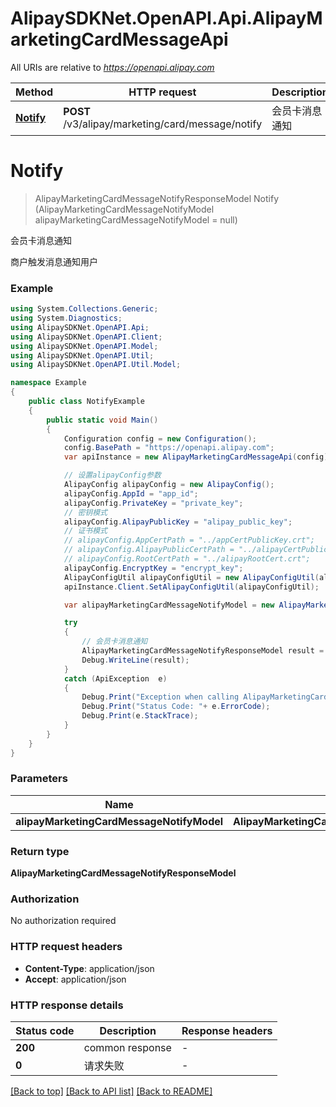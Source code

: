 # AlipaySDKNet.OpenAPI.Api.AlipayMarketingCardMessageApi

All URIs are relative to *https://openapi.alipay.com*

Method | HTTP request | Description
------------- | ------------- | -------------
[**Notify**](AlipayMarketingCardMessageApi.md#notify) | **POST** /v3/alipay/marketing/card/message/notify | 会员卡消息通知


<a name="notify"></a>
# **Notify**
> AlipayMarketingCardMessageNotifyResponseModel Notify (AlipayMarketingCardMessageNotifyModel alipayMarketingCardMessageNotifyModel = null)

会员卡消息通知

商户触发消息通知用户

### Example
```csharp
using System.Collections.Generic;
using System.Diagnostics;
using AlipaySDKNet.OpenAPI.Api;
using AlipaySDKNet.OpenAPI.Client;
using AlipaySDKNet.OpenAPI.Model;
using AlipaySDKNet.OpenAPI.Util;
using AlipaySDKNet.OpenAPI.Util.Model;

namespace Example
{
    public class NotifyExample
    {
        public static void Main()
        {
            Configuration config = new Configuration();
            config.BasePath = "https://openapi.alipay.com";
            var apiInstance = new AlipayMarketingCardMessageApi(config);

            // 设置alipayConfig参数
            AlipayConfig alipayConfig = new AlipayConfig();
            alipayConfig.AppId = "app_id";
            alipayConfig.PrivateKey = "private_key";
            // 密钥模式
            alipayConfig.AlipayPublicKey = "alipay_public_key";
            // 证书模式
            // alipayConfig.AppCertPath = "../appCertPublicKey.crt";
            // alipayConfig.AlipayPublicCertPath = "../alipayCertPublicKey_RSA2.crt";
            // alipayConfig.RootCertPath = "../alipayRootCert.crt";
            alipayConfig.EncryptKey = "encrypt_key";
            AlipayConfigUtil alipayConfigUtil = new AlipayConfigUtil(alipayConfig);
            apiInstance.Client.SetAlipayConfigUtil(alipayConfigUtil);

            var alipayMarketingCardMessageNotifyModel = new AlipayMarketingCardMessageNotifyModel(); // AlipayMarketingCardMessageNotifyModel |  (optional) 

            try
            {
                // 会员卡消息通知
                AlipayMarketingCardMessageNotifyResponseModel result = apiInstance.Notify(alipayMarketingCardMessageNotifyModel);
                Debug.WriteLine(result);
            }
            catch (ApiException  e)
            {
                Debug.Print("Exception when calling AlipayMarketingCardMessageApi.Notify: " + e.Message );
                Debug.Print("Status Code: "+ e.ErrorCode);
                Debug.Print(e.StackTrace);
            }
        }
    }
}
```

### Parameters

Name | Type | Description  | Notes
------------- | ------------- | ------------- | -------------
 **alipayMarketingCardMessageNotifyModel** | **AlipayMarketingCardMessageNotifyModel**|  | [optional] 

### Return type

**AlipayMarketingCardMessageNotifyResponseModel**

### Authorization

No authorization required

### HTTP request headers

 - **Content-Type**: application/json
 - **Accept**: application/json


### HTTP response details
| Status code | Description | Response headers |
|-------------|-------------|------------------|
| **200** | common response |  -  |
| **0** | 请求失败 |  -  |

[[Back to top]](#) [[Back to API list]](../README.md#documentation-for-api-endpoints) [[Back to README]](../README.md)

